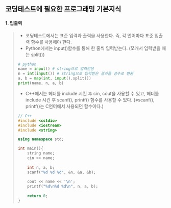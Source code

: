 ## 코딩테스트에 필요한 프로그래밍 기본지식



#### 1. 입출력

> - 코딩테스트에서는 표준 입력과 출력을 사용한다. 즉, 각 언어마다 표준 입출력 함수를 사용해야 한다. 
> - Python에서는 input()함수를 통해 한 줄씩 입력받는다. (쪼개서 입력받을 때는 split())
>
> ```python
> # python
> name = input() # string으로 입력받음
> n = int(input()) # string으로 입력받은 결과를 정수로 변환
> a, b = map(int, input().split())
> print(name, n, a, b)
> ```
>
> - C++에서는 <iostream> 헤더를 include 시킨 후 cin, cout을 사용할 수 있고, <cstdio> 헤더를 include 시킨 후 scanf(), printf() 함수를 사용할 수 있다. (※scanf(), printf()는 C언어에서 사용되던 함수이다.)
>
> ```C++
> // C++
> #include <cstdio>
> #include <iostream>
> #include <string>
> 
> using namespace std;
> 
> int main(){
>     string name;
>     cin >> name;
>     
>     int n, a, b;
>     scanf("%d %d %d", &n, &a, &b);
>     
>     cout << name << '\n';
>     printf("%d\n%d %d\n", n, a, b);
>     
>     return 0;
> }
> ```
>
> 